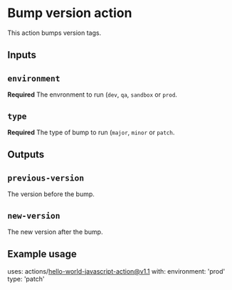 # Bump version action

This action bumps version tags.

## Inputs

## `environment`

**Required** The envronment to run (`dev`, `qa`, `sandbox` or `prod`.

## `type`

**Required** The type of bump to run (`major`, `minor` or `patch`.

## Outputs

## `previous-version`

The version before the bump.

## `new-version`

The new version after the bump.

## Example usage

uses: actions/hello-world-javascript-action@v1.1
with:
  environment: 'prod'
  type: 'patch'